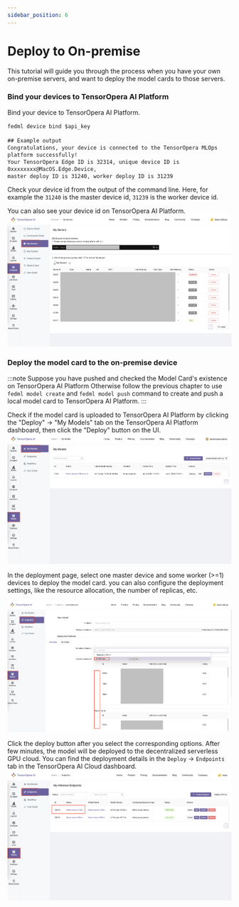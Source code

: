 ```yaml
---
sidebar_position: 6
---
```

# Deploy to On-premise

This tutorial will guide you through the process when you have your own on-premise servers, and want to deploy the model cards to those servers.

### Bind your devices to TensorOpera AI Platform
Bind your device to TensorOpera AI Platform.
```
fedml device bind $api_key

## Example output
Congratulations, your device is connected to the TensorOpera MLOps platform successfully!
Your TensorOpera Edge ID is 32314, unique device ID is 0xxxxxxxx@MacOS.Edge.Device, 
master deploy ID is 31240, worker deploy ID is 31239
```

Check your device id from the output of the command line. Here, for example the `31240` is the master device id, 
`31239` is the worker device id.

You can also see your device id on TensorOpera AI Platform.
![onPremiseDevice.png](pics%2FonPremiseDevice.png)

### Deploy the model card to the on-premise device

:::note
Suppose you have pushed and checked the Model Card's existence on TensorOpera AI Platform
Otherwise follow the previous chapter to use `fedml model create` and `fedml model push` command to create and push a local model card to TensorOpera AI Platform.
:::

Check if the model card is uploaded to TensorOpera AI Platform by clicking the "Deploy" -> "My Models" tab on the TensorOpera AI Platform dashboard, then click the "Deploy" button on the UI. 
![CheckModelCard.png](pics%2FCheckModelCard.png)

In the deployment page, select one master device and some worker (>=1) devices to deploy the model card.
you can also configure the deployment settings, like the resource allocation, the number of replicas, etc.

![selectOnpremDev.png](pics%2FselectOnpremDev.png)

Click the deploy button after you select the corresponding options. After few minutes, the model will be deployed to the decentralized serverless GPU cloud. You can find the deployment details in the `Deploy` -> `Endpoints` tab in the TensorOpera AI Cloud dashboard.
![DeployFinished.png](pics%2Fpage1%2FDeployFinished.png)